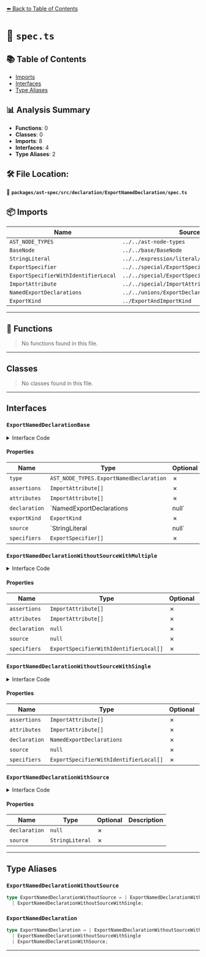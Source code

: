 [⬅️ Back to Table of Contents](../../../../../index.md)

# 📄 `spec.ts`

## 📚 Table of Contents

- [Imports](#imports)
- [Interfaces](#interfaces)
- [Type Aliases](#type-aliases)

## 📊 Analysis Summary

- **Functions**: 0
- **Classes**: 0
- **Imports**: 8
- **Interfaces**: 4
- **Type Aliases**: 2

## 🛠️ File Location:
📂 **`packages/ast-spec/src/declaration/ExportNamedDeclaration/spec.ts`**

## 📦 Imports

| Name | Source |
|------|--------|
| `AST_NODE_TYPES` | `../../ast-node-types` |
| `BaseNode` | `../../base/BaseNode` |
| `StringLiteral` | `../../expression/literal/StringLiteral/spec` |
| `ExportSpecifier` | `../../special/ExportSpecifier/spec` |
| `ExportSpecifierWithIdentifierLocal` | `../../special/ExportSpecifier/spec` |
| `ImportAttribute` | `../../special/ImportAttribute/spec` |
| `NamedExportDeclarations` | `../../unions/ExportDeclaration` |
| `ExportKind` | `../ExportAndImportKind` |


---

## 🔧 Functions

> No functions found in this file.


---

## Classes

> No classes found in this file.


---

## Interfaces

### `ExportNamedDeclarationBase`

<details><summary>Interface Code</summary>

```ts
interface ExportNamedDeclarationBase extends BaseNode {
  type: AST_NODE_TYPES.ExportNamedDeclaration;
  /**
   * The assertions declared for the export.
   * @example
   * ```ts
   * export { foo } from 'mod' assert \{ type: 'json' \};
   * ```
   * This will be an empty array if `source` is `null`
   * @deprecated Replaced with {@link `attributes`}.
   */
  assertions: ImportAttribute[];
  /**
   * The attributes declared for the export.
   * @example
   * ```ts
   * export { foo } from 'mod' with \{ type: 'json' \};
   * ```
   * This will be an empty array if `source` is `null`
   */
  attributes: ImportAttribute[];
  /**
   * The exported declaration.
   * @example
   * ```ts
   * export const x = 1;
   * ```
   * This will be `null` if `source` is not `null`, or if there are `specifiers`
   */
  declaration: NamedExportDeclarations | null;
  /**
   * The kind of the export.
   */
  exportKind: ExportKind;
  /**
   * The source module being exported from.
   */
  source: StringLiteral | null;
  /**
   * The specifiers being exported.
   * @example
   * ```ts
   * export { a, b };
   * ```
   * This will be an empty array if `declaration` is not `null`
   */
  specifiers: ExportSpecifier[];
}
```
</details>

#### Properties

| Name | Type | Optional | Description |
|------|------|----------|-------------|
| `type` | `AST_NODE_TYPES.ExportNamedDeclaration` | ✗ |  |
| `assertions` | `ImportAttribute[]` | ✗ |  |
| `attributes` | `ImportAttribute[]` | ✗ |  |
| `declaration` | `NamedExportDeclarations | null` | ✗ |  |
| `exportKind` | `ExportKind` | ✗ |  |
| `source` | `StringLiteral | null` | ✗ |  |
| `specifiers` | `ExportSpecifier[]` | ✗ |  |

### `ExportNamedDeclarationWithoutSourceWithMultiple`

<details><summary>Interface Code</summary>

```ts
export interface ExportNamedDeclarationWithoutSourceWithMultiple
  extends ExportNamedDeclarationBase {
  /**
   * This will always be an empty array.
   * @deprecated Replaced with {@link `attributes`}.
   */
  assertions: ImportAttribute[];
  /**
   * This will always be an empty array.
   */
  attributes: ImportAttribute[];
  declaration: null;
  source: null;
  // Cannot have literal local without a source
  specifiers: ExportSpecifierWithIdentifierLocal[];
}
```
</details>

#### Properties

| Name | Type | Optional | Description |
|------|------|----------|-------------|
| `assertions` | `ImportAttribute[]` | ✗ |  |
| `attributes` | `ImportAttribute[]` | ✗ |  |
| `declaration` | `null` | ✗ |  |
| `source` | `null` | ✗ |  |
| `specifiers` | `ExportSpecifierWithIdentifierLocal[]` | ✗ |  |

### `ExportNamedDeclarationWithoutSourceWithSingle`

<details><summary>Interface Code</summary>

```ts
export interface ExportNamedDeclarationWithoutSourceWithSingle
  extends ExportNamedDeclarationBase {
  /**
   * This will always be an empty array.
   * @deprecated Replaced with {@link `attributes`}.
   */
  assertions: ImportAttribute[];
  /**
   * This will always be an empty array.
   */
  attributes: ImportAttribute[];
  declaration: NamedExportDeclarations;
  source: null;
  /**
   * This will always be an empty array.
   */
  specifiers: ExportSpecifierWithIdentifierLocal[];
}
```
</details>

#### Properties

| Name | Type | Optional | Description |
|------|------|----------|-------------|
| `assertions` | `ImportAttribute[]` | ✗ |  |
| `attributes` | `ImportAttribute[]` | ✗ |  |
| `declaration` | `NamedExportDeclarations` | ✗ |  |
| `source` | `null` | ✗ |  |
| `specifiers` | `ExportSpecifierWithIdentifierLocal[]` | ✗ |  |

### `ExportNamedDeclarationWithSource`

<details><summary>Interface Code</summary>

```ts
export interface ExportNamedDeclarationWithSource
  extends ExportNamedDeclarationBase {
  declaration: null;
  source: StringLiteral;
}
```
</details>

#### Properties

| Name | Type | Optional | Description |
|------|------|----------|-------------|
| `declaration` | `null` | ✗ |  |
| `source` | `StringLiteral` | ✗ |  |


---

## Type Aliases

### `ExportNamedDeclarationWithoutSource`

```ts
type ExportNamedDeclarationWithoutSource = | ExportNamedDeclarationWithoutSourceWithMultiple
  | ExportNamedDeclarationWithoutSourceWithSingle;
```

### `ExportNamedDeclaration`

```ts
type ExportNamedDeclaration = | ExportNamedDeclarationWithoutSourceWithMultiple
  | ExportNamedDeclarationWithoutSourceWithSingle
  | ExportNamedDeclarationWithSource;
```


---